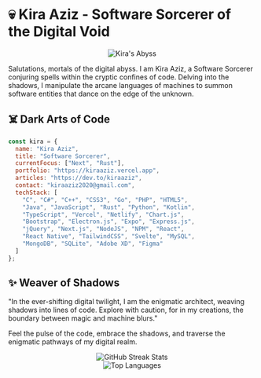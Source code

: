 # 💀 Kira Aziz - Software Sorcerer of the Digital Void
<div align="center">
  
![Kira's Abyss](https://pbs.twimg.com/profile_banners/1714655716043005952/1705175495)

</div>

Salutations, mortals of the digital abyss. I am Kira Aziz, a Software Sorcerer conjuring spells within the cryptic confines of code. Delving into the shadows, I manipulate the arcane languages of machines to summon software entities that dance on the edge of the unknown.

## ☠️ Dark Arts of Code

```javascript
const kira = {
  name: "Kira Aziz",
  title: "Software Sorcerer",
  currentFocus: ["Next", "Rust"],
  portfolio: "https://kiraaziz.vercel.app",
  articles: "https://dev.to/kiraaziz",
  contact: "kiraaziz2020@gmail.com",
  techStack: [
    "C", "C#", "C++", "CSS3", "Go", "PHP", "HTML5",
    "Java", "JavaScript", "Rust", "Python", "Kotlin",
    "TypeScript", "Vercel", "Netlify", "Chart.js",
    "Bootstrap", "Electron.js", "Expo", "Express.js",
    "jQuery", "Next.js", "NodeJS", "NPM", "React",
    "React Native", "TailwindCSS", "Svelte", "MySQL",
    "MongoDB", "SQLite", "Adobe XD", "Figma"
  ]
};
```

## ✨ Weaver of Shadows

"In the ever-shifting digital twilight, I am the enigmatic architect, weaving shadows into lines of code. Explore with caution, for in my creations, the boundary between magic and machine blurs."

Feel the pulse of the code, embrace the shadows, and traverse the enigmatic pathways of my digital realm.

<div align="center">
  <img src="https://github-readme-streak-stats.herokuapp.com/?user=kiraaziz&theme=nord&hide_border=true" alt="GitHub Streak Stats"/><br/>
   <img src="https://github-readme-stats.vercel.app/api/top-langs/?username=kiraaziz&theme=nord&hide_border=true&include_all_commits=false&count_private=false&layout=compact" alt="Top Languages"/>
</div>
